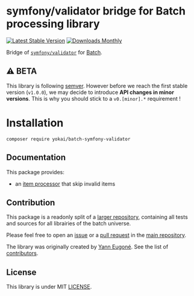 # symfony/validator bridge for Batch processing library

[![Latest Stable Version](https://img.shields.io/packagist/v/yokai/batch-symfony-validator?style=flat-square)](https://packagist.org/packages/yokai/batch-symfony-validator)
[![Downloads Monthly](https://img.shields.io/packagist/dm/yokai/batch-symfony-validator?style=flat-square)](https://packagist.org/packages/yokai/batch-symfony-validator)

Bridge of [`symfony/validator`](https://github.com/symfony/validator) for [Batch](https://github.com/yokai-php/batch).


## :warning: BETA

This library is following [semver](https://semver.org/).
However before we reach the first stable version (`v1.0.0`), we may decide to introduce **API changes in minor versions**.
This is why you should stick to a `v0.[minor].*` requirement !


# Installation

```
composer require yokai/batch-symfony-validator
```


## Documentation

This package provides:

- an [item processor](docs/skip-invalid-item-processor.md) that skip invalid items


## Contribution

This package is a readonly split of a [larger repository](https://github.com/yokai-php/batch-src),
containing all tests and sources for all librairies of the batch universe.

Please feel free to open an [issue](https://github.com/yokai-php/batch-src/issues)
or a [pull request](https://github.com/yokai-php/batch-src/pulls)
in the [main repository](https://github.com/yokai-php/batch-src).

The library was originally created by [Yann Eugoné](https://github.com/yann-eugone).
See the list of [contributors](https://github.com/yokai-php/batch-src/contributors).


## License

This library is under MIT [LICENSE](LICENSE).
